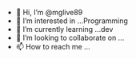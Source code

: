 - 👋 Hi, I’m @mglive89
- 👀 I’m interested in ...Programming
- 🌱 I’m currently learning ...dev
- 💞️ I’m looking to collaborate on ...
- 📫 How to reach me ...

<!---
mglive89/mglive89 is a ✨ special ✨ repository because its `README.md` (this file) appears on your GitHub profile.
You can click the Preview link to take a look at your changes.
--->
